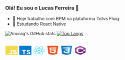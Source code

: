 ### Olá! Eu sou o Lucas Ferreira 👋

- 🔭 Hoje trabalho com BPM na plataforma Totvs Fluig.
- 🌱 Estudando React Native

![Anurag's GitHub stats](https://github-readme-stats.vercel.app/api?username=lucasferreira21&show_icons=true&theme=dracula)
[![Top Langs](https://github-readme-stats.vercel.app/api/top-langs/?username=lucasferreira21&theme=dracula&layout=compact)](https://github.com/lucasferreira21/github-readme-stats)

<div style="display: inline_block"><br>
  <img align="center" alt="Rafa-Js" height="30" width="40" src="https://raw.githubusercontent.com/devicons/devicon/master/icons/javascript/javascript-plain.svg">
  <img align="center" alt="Rafa-Ts" height="30" width="40" src="https://raw.githubusercontent.com/devicons/devicon/master/icons/typescript/typescript-plain.svg">
  <img align="center" alt="Rafa-React" height="30" width="40" src="https://raw.githubusercontent.com/devicons/devicon/master/icons/react/react-original.svg">
  <img align="center" alt="Rafa-HTML" height="30" width="40" src="https://raw.githubusercontent.com/devicons/devicon/master/icons/html5/html5-original.svg">
  <img align="center" alt="Rafa-CSS" height="30" width="40" src="https://raw.githubusercontent.com/devicons/devicon/master/icons/css3/css3-original.svg">
  <img align="center" alt="Rafa-Csharp" height="30" width="40" src="https://raw.githubusercontent.com/devicons/devicon/master/icons/csharp/csharp-original.svg">
</div>
